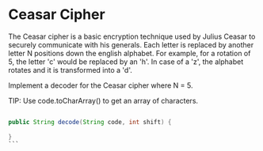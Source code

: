 # Ceasar Cipher

The Ceasar cipher is a basic encryption technique used by Julius Ceasar to securely communicate with his generals. Each letter is replaced by another letter N positions down the english alphabet. For example, for a rotation of 5, the letter 'c' would be replaced by an 'h'. In case of a 'z', the alphabet rotates and it is transformed into a 'd'.

Implement a decoder for the Ceasar cipher where N = 5.

TIP: Use code.toCharArray() to get an array of characters.

````java

public String decode(String code, int shift) {
    
}
```

